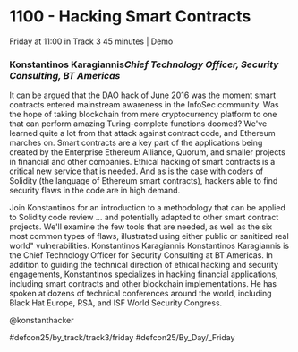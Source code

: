 # 1100 - Hacking Smart Contracts
Friday at 11:00 in Track 3
45 minutes | Demo
### Konstantinos Karagiannis*Chief Technology Officer, Security Consulting, BT Americas*

It can be argued that the DAO hack of June 2016 was the moment smart contracts entered mainstream awareness in the InfoSec community. Was the hope of taking blockchain from mere cryptocurrency platform to one that can perform amazing Turing-complete functions doomed? We've learned quite a lot from that attack against contract code, and Ethereum marches on. Smart contracts are a key part of the applications being created by the Enterprise Ethereum Alliance, Quorum, and smaller projects in financial and other companies. Ethical hacking of smart contracts is a critical new service that is needed. And as is the case with coders of Solidity (the language of Ethereum smart contracts), hackers able to find security flaws in the code are in high demand.

Join Konstantinos for an introduction to a methodology that can be applied to Solidity code review ... and potentially adapted to other smart contract projects. We'll examine the few tools that are needed, as well as the six most common types of flaws, illustrated using either public or sanitized real world" vulnerabilities.
Konstantinos Karagiannis
Konstantinos Karagiannis is the Chief Technology Officer for Security Consulting at BT Americas. In addition to guiding the technical direction of ethical hacking and security engagements, Konstantinos specializes in hacking financial applications, including smart contracts and other blockchain implementations. He has spoken at dozens of technical conferences around the world, including Black Hat Europe, RSA, and ISF World Security Congress.

@konstanthacker

#defcon25/by_track/track3/friday #defcon25/By_Day/_Friday